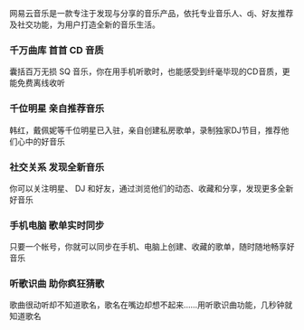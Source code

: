 网易云音乐是一款专注于发现与分享的音乐产品，依托专业音乐人、dj、好友推荐及社交功能，为用户打造全新的音乐生活。

### 千万曲库 首首 CD 音质

囊括百万无损 SQ 音乐，你在用手机听歌时，也能感受到纤毫毕现的CD音质，更能免费离线收听

### 千位明星 亲自推荐音乐

韩红，戴佩妮等千位明星已入驻，亲自创建私房歌单，录制独家DJ节目，推荐他们心中的好音乐

### 社交关系 发现全新音乐

你可以关注明星、 DJ 和好友，通过浏览他们的动态、收藏和分享，发现更多全新好音乐

### 手机电脑 歌单实时同步

只要一个帐号，你就可以同步在手机、电脑上创建、收藏的歌单，随时随地畅享好音乐

### 听歌识曲 助你疯狂猜歌

歌曲很动听却不知道歌名，歌名在嘴边却想不起来……用听歌识曲功能，几秒钟就知道歌名

